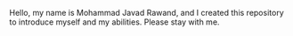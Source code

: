 
Hello, my name is Mohammad Javad Rawand, and I created this repository to introduce myself and my abilities. Please stay with me.
